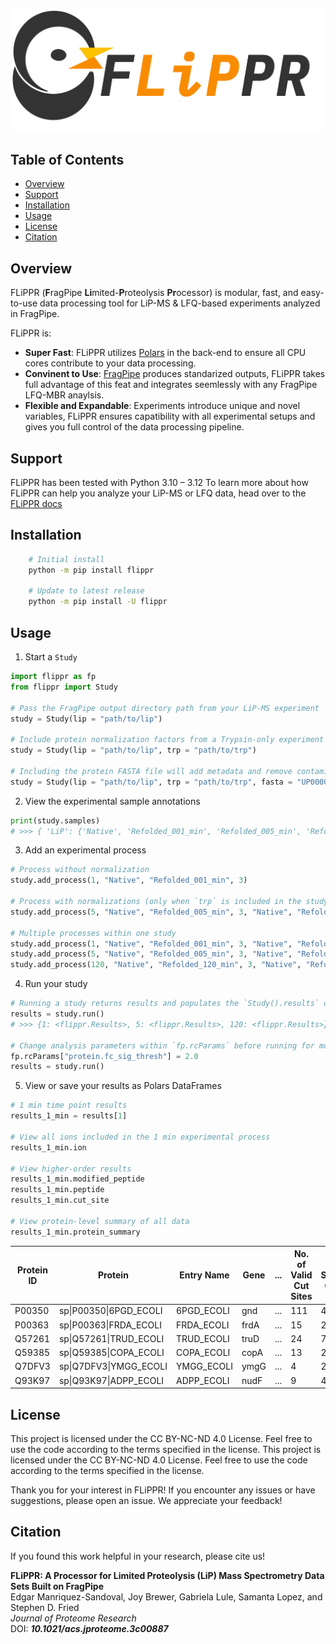 ![FLiPPR Logo](/assets/images/flippr_long_logo.png)

## Table of Contents

- [Overview](#overview)
- [Support](#support)
- [Installation](#installation)
- [Usage](#usage)
- [License](#license)
- [Citation](#citation)

## Overview

FLiPPR (**F**ragPipe **Li**mited-**P**roteolysis **Pr**ocessor) is modular, fast, and easy-to-use data processing tool for LiP-MS & LFQ-based experiments analyzed in FragPipe.

FLiPPR is:
* **Super Fast**: FLiPPR utilizes [Polars](https://pola.rs/) in the back-end to ensure all CPU cores contribute to your data processing.
* **Convinent to Use**: [FragPipe](https://fragpipe.nesvilab.org/) produces standarized outputs, FLiPPR takes full advantage of this feat and integrates seemlessly with any FragPipe LFQ-MBR anaylsis.
* **Flexible and Expandable**: Experiments introduce unique and novel variables, FLiPPR ensures capatibility with all experimental setups and gives you full control of the data processing pipeline.

## Support
FLiPPR has been tested with Python 3.10 – 3.12
To learn more about how FLiPPR can help you analyze your LiP-MS or LFQ data, head over to the [FLiPPR docs](https://flippr.readthedocs.io)

## Installation

```bash
    # Initial install
    python -m pip install flippr

    # Update to latest release
    python -m pip install -U flippr
```


## Usage

1. Start a `Study`

```python
import flippr as fp
from flippr import Study

# Pass the FragPipe output directory path from your LiP-MS experiment
study = Study(lip = "path/to/lip")

# Include protein normalization factors from a Trypsin-only experiment
study = Study(lip = "path/to/lip", trp = "path/to/trp")

# Including the protein FASTA file will add metadata and remove contaminants
study = Study(lip = "path/to/lip", trp = "path/to/trp", fasta = "UP000000625_83333.fasta")
```

2. View the experimental sample annotations

```python
print(study.samples)
# >>> { 'LiP': {'Native', 'Refolded_001_min', 'Refolded_005_min', 'Refolded_120_min'}, 'TrP': {'Refolded', 'Native'}}
```

3. Add an experimental process

```python
# Process without normalization
study.add_process(1, "Native", "Refolded_001_min", 3)

# Process with normalizations (only when `trp` is included in the study)
study.add_process(5, "Native", "Refolded_005_min", 3, "Native", "Refolded", 3)

# Multiple processes within one study
study.add_process(1, "Native", "Refolded_001_min", 3, "Native", "Refolded", 3)
study.add_process(5, "Native", "Refolded_005_min", 3, "Native", "Refolded", 3)
study.add_process(120, "Native", "Refolded_120_min", 3, "Native", "Refolded", 3)
```

4. Run your study

```python
# Running a study returns results and populates the `Study().results` dictionary
results = study.run()
# >>> {1: <flippr.Results>, 5: <flippr.Results>, 120: <flippr.Results>}

# Change analysis parameters within `fp.rcParams` before running for more control
fp.rcParams["protein.fc_sig_thresh"] = 2.0
results = study.run()
```

5. View or save your results as Polars DataFrames

```python
# 1 min time point results
results_1_min = results[1]

# View all ions included in the 1 min experimental process
results_1_min.ion

# View higher-order results
results_1_min.modified_peptide
results_1_min.peptide
results_1_min.cut_site

# View protein-level summary of all data
results_1_min.protein_summary
```

| Protein ID | Protein                     | Entry Name  | Gene   | ... | No. of Valid Cut Sites | No. of Significant Cut Sites | No. of Significant Cut Sites |
|------------|-----------------------------|-------------|--------|-----|------------------------|------------------------------|------------------------------|
| P00350     | sp\|P00350\|6PGD_ECOLI      | 6PGD_ECOLI  | gnd    | ... | 111                    | 40                           | 50                           |
| P00363     | sp\|P00363\|FRDA_ECOLI      | FRDA_ECOLI  | frdA   | ... | 15                     | 2                            | 2                            |
| Q57261     | sp\|Q57261\|TRUD_ECOLI      | TRUD_ECOLI  | truD   | ... | 24                     | 7                            | 8                            |
| Q59385     | sp\|Q59385\|COPA_ECOLI      | COPA_ECOLI  | copA   | ... |13                      | 2                            | 1                            |
| Q7DFV3     | sp\|Q7DFV3\|YMGG_ECOLI      | YMGG_ECOLI  | ymgG   | ... | 4                      | 2                            | 4                            |
| Q93K97     | sp\|Q93K97\|ADPP_ECOLI      | ADPP_ECOLI  | nudF   | ... | 9                      | 4                            | 5                            |

## License

This project is licensed under the CC BY-NC-ND 4.0 License. Feel free to use the code according to the terms specified in the license.
This project is licensed under the CC BY-NC-ND 4.0 License. Feel free to use the code according to the terms specified in the license.

Thank you for your interest in FLiPPR!
If you encounter any issues or have suggestions, please open an issue.
We appreciate your feedback!

## Citation
If you found this work helpful in your research, please cite us!  
 
**FLiPPR: A Processor for Limited Proteolysis (LiP) Mass Spectrometry Data Sets Built on FragPipe**  
Edgar Manriquez-Sandoval, Joy Brewer, Gabriela Lule, Samanta Lopez, and Stephen D. Fried  
*Journal of Proteome Research*  
DOI: ***10.1021/acs.jproteome.3c00887***

